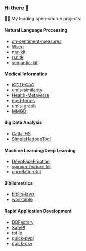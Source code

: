 ### Hi there 👋

🌱🔭 My leading open-source projects:

#### Natural Language Processing

- [cn-sentiment-measures](https://github.com/dhchenx/cn-sentiment-measures)
- [Wseg](https://github.com/dhchenx/WSeg)
- [ner-kit](https://github.com/dhchenx/ner-kit)
- [rsnltk](https://github.com/dhchenx/rsnltk)
- [semantic-kit](https://github.com/dhchenx/semantic-kit)

#### Medical Informatics
- [ICD11-CAC](https://github.com/dhchenx/ICD11-CAC)
- [umls-similarity](https://github.com/dhchenx/umls-similarity)
- [Health-Metaverse](https://github.com/dhchenx/Health-Metaverse)
- [med-terms](https://github.com/dhchenx/med-terms)
- [umls-graph](https://github.com/dhchenx/umls-graph)
- [MMGD](https://github.com/dhchenx/MMGD)

#### Big Data Analysis
- [Catla-HS](https://github.com/dhchenx/Catla-HS)
- [SimpleHadoopTool](https://github.com/dhchenx/SimpleHadoopTool)

#### Machine Learning/Deep Learning
- [DeepFaceEmotion](https://github.com/dhchenx/DeepFaceEmotion)
- [speech-feature-kit](https://github.com/dhchenx/speech-feature-kit)
- [correlation-kit](https://github.com/dhchenx/correlation-kit)

#### Bibliometrics
- [biblio-laws](https://github.com/dhchenx/biblio-laws)
- [wos-table](https://github.com/dhchenx/wos-tabfile)

#### Rapid Application Development
- [DBFactory](https://github.com/dhchenx/DBFactory)
- [SafePI](https://github.com/dhchenx/SafePI)
- [rsfile](https://github.com/dhchenx/rsfile)
- [quick-pypi](https://github.com/dhchenx/quick-pypi)
- [quick-csv](https://github.com/dhchenx/quick-csv)

<!--
**dhchenx/dhchenx** is a ✨ _special_ ✨ repository because its `README.md` (this file) appears on your GitHub profile.

Here are some ideas to get you started:

- 🔭 I’m currently working on ...
- 🌱 I’m currently learning ...
- 👯 I’m looking to collaborate on ...
- 🤔 I’m looking for help with ...
- 💬 Ask me about ...
- 📫 How to reach me: ...
- 😄 Pronouns: ...
- ⚡ Fun fact: ...
-->
